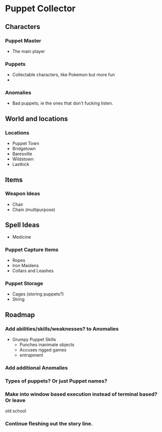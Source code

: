 # Puppet Collector

## Characters
### Puppet Master
* The main player
### Puppets
* Collectable characters, like Pokemon but more fun
* 
### Anomalies 
* Bad puppets, ie the ones that don't fucking listen.

## World and locations

### Locations 
* Puppet Town
* Bridgetown 
* Baresville 
* Wildstown 
* Lastkick

## Items

### Weapon Ideas
* Chair
* Chain (multipurpose)
## Spell Ideas
* Medicine

### Puppet Capture Items
* Ropes
* Iron Maidens 
* Collars and Leashes

### Puppet Storage

* Cages (storing puppets?)
* String

## Roadmap
### Add abilities/skills/weaknesses? to Anomalies
* Grumpy Puppet Skills
  * Punches inanimate objects
  * Accuses rigged games 
  * entrapment
### Add additional Anomalies
### Types of puppets? Or just Puppet names? 
### Make into window based execution instead of terminal based? Or leave 
old school
### Continue fleshing out the story line. 

